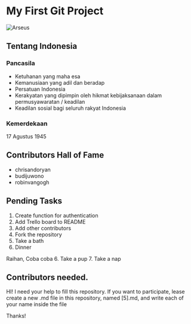 # My First Git Project
![Arseus](https://github.com/chrisandoryan/git-project-bni/blob/master/Web_Photo_Editor%20(35).jpg?raw=true)

## Tentang Indonesia
### Pancasila
- Ketuhanan yang maha esa
- Kemanusiaan yang adil dan beradap
- Persatuan Indonesia
- Kerakyatan yang dipimpin oleh hikmat kebijaksanaan dalam permusyawaratan / keadilan
- Keadilan sosial bagi seluruh rakyat Indonesia

### Kemerdekaan
17 Agustus 1945

## Contributors Hall of Fame
- chrisandoryan
- budijuwono
- robinvangogh

## Pending Tasks
1. Create function for authentication
2. Add Trello board to README
3. Add other contributors
4. Fork the repository
5. Take a bath
6. Dinner

Raihan, Coba coba
6. Take a pup
7. Take a nap

## Contributors needed.
HI! I need your help to fill this repository. If you want to participate, lease create a new .md file in this repository, named [5].md, and write each of your name inside the file

Thanks!
